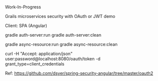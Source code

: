 Work-In-Progress

Grails microservices security with OAuth or JWT demo

Client: SPA (Angular)

gradle auth-server:run
gradle auth-server:clean

gradle async-resource:run
gradle async-resource:clean
 

 
curl -H "Accept: application/json" user:password@localhost:8080/oauth/token -d grant_type=client_credentials


Ref: https://github.com/dsyer/spring-security-angular/tree/master/oauth2

